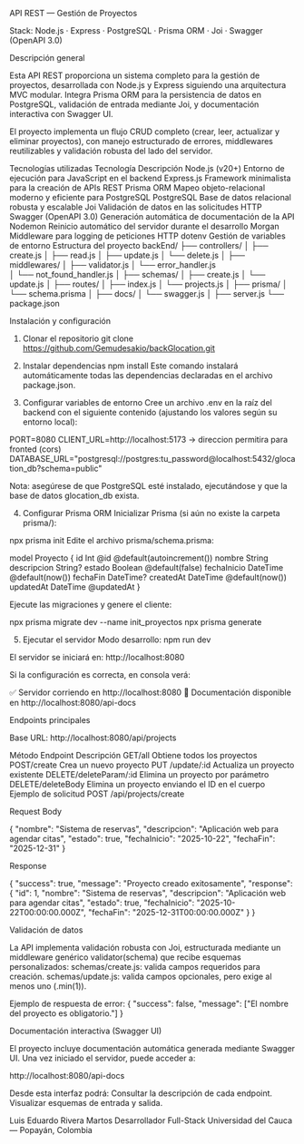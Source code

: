 API REST — Gestión de Proyectos

Stack: Node.js · Express · PostgreSQL · Prisma ORM · Joi · Swagger (OpenAPI 3.0)

Descripción general

Esta API REST proporciona un sistema completo para la gestión de proyectos, desarrollada con Node.js y Express siguiendo una arquitectura MVC modular.
Integra Prisma ORM para la persistencia de datos en PostgreSQL, validación de entrada mediante Joi, y documentación interactiva con Swagger UI.

El proyecto implementa un flujo CRUD completo (crear, leer, actualizar y eliminar proyectos), con manejo estructurado de errores, middlewares reutilizables y validación robusta del lado del servidor.

Tecnologías utilizadas
Tecnología	Descripción
Node.js (v20+)	Entorno de ejecución para JavaScript en el backend
Express.js	Framework minimalista para la creación de APIs REST
Prisma ORM	Mapeo objeto-relacional moderno y eficiente para PostgreSQL
PostgreSQL	Base de datos relacional robusta y escalable
Joi	Validación de datos en las solicitudes HTTP
Swagger (OpenAPI 3.0)	Generación automática de documentación de la API
Nodemon	Reinicio automático del servidor durante el desarrollo
Morgan	Middleware para logging de peticiones HTTP
dotenv	Gestión de variables de entorno
Estructura del proyecto
backEnd/
├── controllers/
│   ├── create.js
│   ├── read.js
│   ├── update.js
│   └── delete.js
│
├── middlewares/
│   ├── validator.js
│   └── error_handler.js   
│   └── not_found_handler.js
│
├── schemas/
│   ├── create.js
│   └── update.js
│
├── routes/
│   ├── index.js
│   └── projects.js
│
├── prisma/
│   └── schema.prisma
│
├── docs/
│   └── swagger.js
│
├── server.js
└── package.json

Instalación y configuración
1. Clonar el repositorio
git clone https://github.com/Gemudesakio/backGlocation.git

2. Instalar dependencias
npm install
Este comando instalará automáticamente todas las dependencias declaradas en el archivo package.json.

3. Configurar variables de entorno
Cree un archivo .env en la raíz del backend con el siguiente contenido (ajustando los valores según su entorno local):

PORT=8080
CLIENT_URL=http://localhost:5173 -> direccion permitira para fronted (cors)
DATABASE_URL="postgresql://postgres:tu_password@localhost:5432/glocation_db?schema=public"

Nota: asegúrese de que PostgreSQL esté instalado, ejecutándose y que la base de datos glocation_db exista.

4. Configurar Prisma ORM
Inicializar Prisma (si aún no existe la carpeta prisma/):

npx prisma init
Edite el archivo prisma/schema.prisma:

model Proyecto {
  id          Int       @id @default(autoincrement())
  nombre      String
  descripcion String?
  estado      Boolean   @default(false)
  fechaInicio DateTime  @default(now())
  fechaFin    DateTime?
  createdAt   DateTime  @default(now())
  updatedAt   DateTime  @updatedAt
}


Ejecute las migraciones y genere el cliente:

npx prisma migrate dev --name init_proyectos
npx prisma generate

5. Ejecutar el servidor
Modo desarrollo:
npm run dev

El servidor se iniciará en:
http://localhost:8080


Si la configuración es correcta, en consola verá:

✅ Servidor corriendo en http://localhost:8080
📘 Documentación disponible en http://localhost:8080/api-docs

Endpoints principales

Base URL: http://localhost:8080/api/projects

Método	Endpoint	Descripción
GET/all	Obtiene todos los proyectos
POST/create	Crea un nuevo proyecto
PUT	/update/:id	Actualiza un proyecto existente
DELETE/deleteParam/:id	Elimina un proyecto por parámetro
DELETE/deleteBody	Elimina un proyecto enviando el ID en el cuerpo
Ejemplo de solicitud POST /api/projects/create

Request Body

{
  "nombre": "Sistema de reservas",
  "descripcion": "Aplicación web para agendar citas",
  "estado": true,
  "fechaInicio": "2025-10-22",
  "fechaFin": "2025-12-31"
}


Response

{
  "success": true,
  "message": "Proyecto creado exitosamente",
  "response": {
    "id": 1,
    "nombre": "Sistema de reservas",
    "descripcion": "Aplicación web para agendar citas",
    "estado": true,
    "fechaInicio": "2025-10-22T00:00:00.000Z",
    "fechaFin": "2025-12-31T00:00:00.000Z"
  }
}

Validación de datos

La API implementa validación robusta con Joi, estructurada mediante un middleware genérico validator(schema) que recibe esquemas personalizados:
schemas/create.js: valida campos requeridos para creación.
schemas/update.js: valida campos opcionales, pero exige al menos uno (.min(1)).

Ejemplo de respuesta de error:
{
  "success": false,
  "message": ["El nombre del proyecto es obligatorio."]
}

Documentación interactiva (Swagger UI)

El proyecto incluye documentación automática generada mediante Swagger UI.
Una vez iniciado el servidor, puede acceder a:

http://localhost:8080/api-docs

Desde esta interfaz podrá:
Consultar la descripción de cada endpoint.
Visualizar esquemas de entrada y salida.

Luis Eduardo Rivera Martos
Desarrollador Full-Stack
Universidad del Cauca — Popayán, Colombia